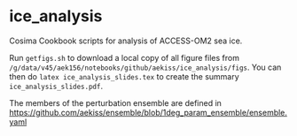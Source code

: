 # ice_analysis
Cosima Cookbook scripts for analysis of ACCESS-OM2 sea ice.

Run `getfigs.sh` to download a local copy of all figure files from `/g/data/v45/aek156/notebooks/github/aekiss/ice_analysis/figs`.
You can then do `latex ice_analysis_slides.tex` to create the summary `ice_analysis_slides.pdf`.

The members of the perturbation ensemble are defined in https://github.com/aekiss/ensemble/blob/1deg_param_ensemble/ensemble.yaml
